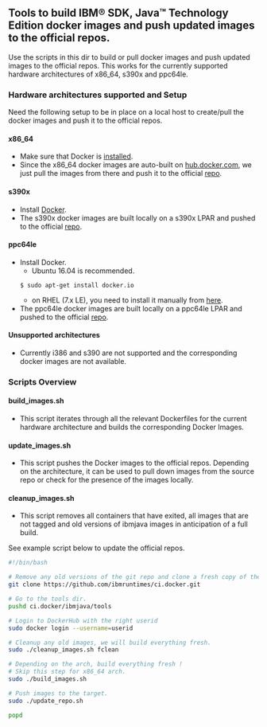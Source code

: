 ## Tools to build IBM® SDK, Java™ Technology Edition docker images and push updated images to the official repos.

Use the scripts in this dir to build or pull docker images and push updated images to the official repos. This works for the currently supported hardware architectures of x86\_64, s390x and ppc64le.

### Hardware architectures supported and Setup

Need the following setup to be in place on a local host to create/pull the docker images and push it to the official repos.

#### x86\_64

* Make sure that Docker is [installed](https://docs.docker.com/engine/installation).
* Since the x86\_64 docker images are auto-built on [hub.docker.com](https://hub.docker.com/r/dinogun/ij), we just pull the images from there and push it to the official [repo](https://hub.docker.com/r/ibmcom/ibmjava).

#### s390x

* Install [Docker](http://www.ibm.com/developerworks/linux/linux390/docker.html).
* The s390x docker images are built locally on a s390x LPAR and pushed to the official [repo](https://hub.docker.com/r/s390x/ibmjava).

#### ppc64le

* Install Docker.
  * Ubuntu 16.04 is recommended.
  ```console
  $ sudo apt-get install docker.io
  ```
  * on RHEL (7.x LE), you need to install it manually from [here](http://ftp.unicamp.br/pub/ppc64el/rhel/7_1/docker-ppc64el/).
* The ppc64le docker images are built locally on a ppc64le LPAR and pushed to the official [repo](https://hub.docker.com/r/ppc64le/ibmjava).

#### Unsupported architectures

* Currently i386 and s390 are not supported and the corresponding docker images are not available.

### Scripts Overview

#### build\_images.sh

* This script iterates through all the relevant Dockerfiles for the current hardware architecture and builds the corresponding Docker Images.

#### update\_images.sh

* This script pushes the Docker images to the official repos. Depending on the architecture, it can be used to pull down images from the source repo or check for the presence of the images locally.

#### cleanup\_images.sh

* This script removes all containers that have exited, all images that are not tagged and old versions of ibmjava images in anticipation of a full build.

See example script below to update the official repos.

```bash
#!/bin/bash

# Remove any old versions of the git repo and clone a fresh copy of the runtimes ci.docker repo.
git clone https://github.com/ibmruntimes/ci.docker.git

# Go to the tools dir.
pushd ci.docker/ibmjava/tools

# Login to DockerHub with the right userid
sudo docker login --username=userid

# Cleanup any old images, we will build everything fresh.
sudo ./cleanup_images.sh fclean

# Depending on the arch, build everything fresh !
# Skip this step for x86_64 arch.
sudo ./build_images.sh

# Push images to the target.
sudo ./update_repo.sh

popd
```
